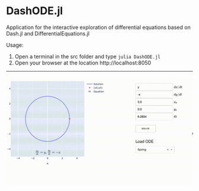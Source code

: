 # DashODE.jl

Application for the interactive exploration of differential equations based on Dash.jl and  DifferentialEquations.jl

Usage: 
1. Open a terminal in the src folder and type ```julia DashODE.jl```
2. Open your browser at the location http://localhost:8050
----

![Demo](DashODE.gif)
